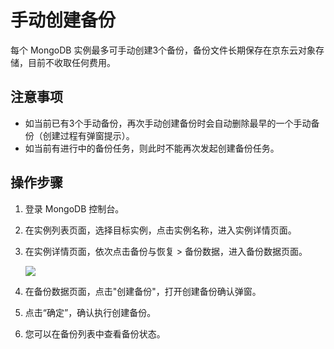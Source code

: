 # 手动创建备份

每个 MongoDB 实例最多可手动创建3个备份，备份文件长期保存在京东云对象存储，目前不收取任何费用。

## 注意事项

- 如当前已有3个手动备份，再次手动创建备份时会自动删除最早的一个手动备份（创建过程有弹窗提示）。
- 如当前有进行中的备份任务，则此时不能再次发起创建备份任务。

## 操作步骤

1. 登录 MongoDB 控制台。
1. 在实例列表页面，选择目标实例，点击实例名称，进入实例详情页面。
1. 在实例详情页面，依次点击备份与恢复 > 备份数据，进入备份数据页面。

   ![](https://github.com/jdcloudcom/cn/blob/master/image/mongodb/mongo-019.png)

1. 在备份数据页面，点击"创建备份"，打开创建备份确认弹窗。
1. 点击“确定”，确认执行创建备份。
1. 您可以在备份列表中查看备份状态。
